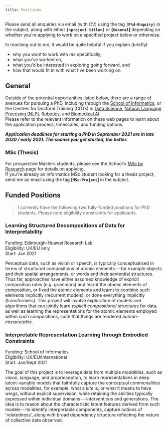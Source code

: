 ```yaml
---
title: Positions
---
```


Please send all enquiries via email (with CV) using the tag **`[Phd-Enquiry]`** in the subject, along with either **`[<project title>]`** or **[`General`]** depending on whether you're applying to work on a specified project below or otherwise.

In reaching out to me, it would be quite helpful if you explain (briefly)

  * why you want to work with _me_ specifically,
  * what you've worked on,
  * what you'd be interested in exploring going forward, and
  * how that would fit in with what I've been working on.


## General

Outside of the potential opportunities listed below, there are a range of avenues for pursuing a PhD, including through the [School of Informatics](https://www.ed.ac.uk/informatics/postgraduate/), or the Centres for Doctoral Training (CDTs) in [Data Science](http://datascience.inf.ed.ac.uk), [Natural Language Procesing (NLP)](https://nlp-cdt.ac.uk/), [Robotics](https://www.edinburgh-robotics.org), and [Biomedical AI](http://web.inf.ed.ac.uk/cdt/biomedical-ai).
<br/>
Please refer to the relevant information on these web pages to learn about the application process, timescales, and funding options.

***Application deadlines for starting a PhD in September 2021 are in late 2020 / early 2021. The sooner you get started, the better.***

### MSc (Thesis)

For prospective Masters students, please see the School's [MSc by Research](https://www.ed.ac.uk/studying/postgraduate/applying/research/masters-by-research) page for details on applying.
<br/>
If you're already an Informatics MSc student looking for a thesis project, send me an email using the tag **[`MSc-Project`]** in the subject.


## **Funded Positions**

> I currently have the following two fully-funded positions for PhD students.
Please note eligibility constraints for applicants.

### Learning Structured Decompositions of Data for Interpretability

Funding: Edinburgh-Huawei Research Lab <br/>
Eligibility: UK/EU only <br/>
Start: Jan 2021

Perceptual data, such as vision or speech, is typically conceptualised in terms of structured compositions of atomic elements---for example objects and their spatial arrangements, or words and their sentential structures.
Thus far, approaches have either assumed knowledge of explicit composition rules (e.g. grammars) and learnt the atomic elements of composition, or fixed the atomic elements and learnt to combine such elements implicitly (recurrent models), or done everything implicitly (transformers).
This project will involve exploration of models and algorithms that can jointly learn _explicit compositional structures_ for data, as well as learning the representations for the atomic elements employed within such compositions, such that things are rendered _human-interpretable_.

### Interpretable Representation Learning through Embodied Constraints

Funding: School of Informatics <br/>
Eligibility: UK/EU/International <br/>
Start: Jan/Sept 2021

The goal of this project is to leverage data from multiple _modalities_, such as vision, language, and proprioception, to learn representations in deep latent-variable models that faithfully capture the conceptual commonalities across modalities, for example, what a _kite_ is, or what it means to have _wings_, without explicit supervision, while retaining the abilities typically expressed within individual domains---interventions and generations.
The idea is to reason about the characteristic latent features derived from such models---to identify interpretable components, capture notions of 'relatedness', along with broad dependency structure reflecting the nature of collective data observed.
